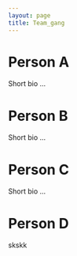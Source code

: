 ```yaml
---
layout: page
title: Team_gang
---
```


# Person A

Short bio ...


# Person B

Short bio ...


# Person C

Short bio ...

# Person D

skskk
